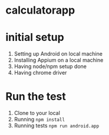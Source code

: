 # calculatorapp


# initial setup
1. Setting up Android on local machine 
2. Installing Appium on a local machine 
3. Having node/npm setup done
4. Having chrome driver


# Run the test
1. Clone to your local
2. Running `npm install`
3. Running tests `npm run android.app` 